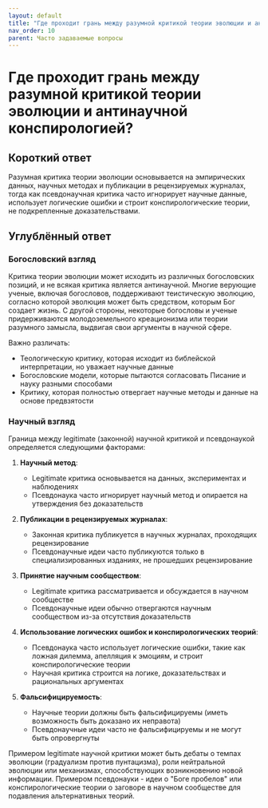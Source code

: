 ```yaml
---
layout: default
title: "Где проходит грань между разумной критикой теории эволюции и антинаучной конспирологией?"
nav_order: 10
parent: Часто задаваемые вопросы
---
```


# Где проходит грань между разумной критикой теории эволюции и антинаучной конспирологией?

## Короткий ответ

Разумная критика теории эволюции основывается на эмпирических данных, научных методах и публикации в рецензируемых журналах, тогда как псевдонаучная критика часто игнорирует научные данные, использует логические ошибки и строит конспирологические теории, не подкрепленные доказательствами.

## Углублённый ответ

### Богословский взгляд

Критика теории эволюции может исходить из различных богословских позиций, и не всякая критика является антинаучной. Многие верующие ученые, включая богословов, поддерживают теистическую эволюцию, согласно которой эволюция может быть средством, которым Бог создает жизнь. С другой стороны, некоторые богословы и ученые придерживаются молодоземельного креационизма или теории разумного замысла, выдвигая свои аргументы в научной сфере.

Важно различать:
- Теологическую критику, которая исходит из библейской интерпретации, но уважает научные данные
- Богословские модели, которые пытаются согласовать Писание и науку разными способами
- Критику, которая полностью отвергает научные методы и данные на основе предвзятости

### Научный взгляд

Граница между legitimate (законной) научной критикой и псевдонаукой определяется следующими факторами:

1. **Научный метод**:
   - Legitimate критика основывается на данных, экспериментах и наблюдениях
   - Псевдонаука часто игнорирует научный метод и опирается на утверждения без доказательств

2. **Публикации в рецензируемых журналах**:
   - Законная критика публикуется в научных журналах, проходящих рецензирование
   - Псевдонаучные идеи часто публикуются только в специализированных изданиях, не прошедших рецензирование

3. **Принятие научным сообществом**:
   - Legitimate критика рассматривается и обсуждается в научном сообществе
   - Псевдонаучные идеи обычно отвергаются научным сообществом из-за отсутствия доказательств

4. **Использование логических ошибок и конспирологических теорий**:
   - Псевдонаука часто использует логические ошибки, такие как ложная дилемма, апелляция к эмоциям, и строит конспирологические теории
   - Научная критика строится на логике, доказательствах и рациональных аргументах

5. **Фальсифицируемость**:
   - Научные теории должны быть фальсифицируемы (иметь возможность быть доказано их неправота)
   - Псевдонаучные идеи часто не фальсифицируемы и не могут быть опровергнуты

Примером legitimate научной критики может быть дебаты о темпах эволюции (градуализм против пунтацизма), роли нейтральной эволюции или механизмах, способствующих возникновению новой информации. Примером псевдонауки - идеи о "Боге пробелов" или конспирологические теории о заговоре в научном сообществе для подавления альтернативных теорий.